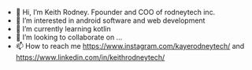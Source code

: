 - 👋 Hi, I’m Keith Rodney. Fpounder and COO of rodneytech inc.
- 👀 I’m interested in android software and web development
- 🌱 I’m currently learning kotlin
- 💞️ I’m looking to collaborate on ...
- 📫 How to reach me https://www.instagram.com/kayerodneytech/ and https://www.linkedin.com/in/keithrodneytech/

<!---
kayerodneytech/kayerodneytech is a ✨ special ✨ repository because its `README.md` (this file) appears on your GitHub profile.
You can click the Preview link to take a look at your changes.
--->
